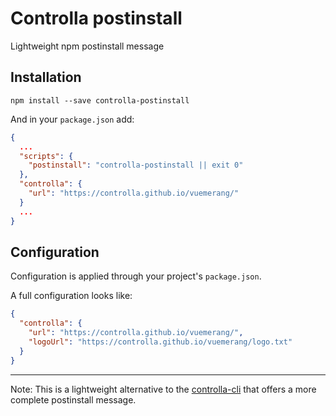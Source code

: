 # Controlla postinstall

Lightweight npm postinstall message

## Installation

```
npm install --save controlla-postinstall
```

And in your `package.json` add:

```json
{
  ...
  "scripts": {
    "postinstall": "controlla-postinstall || exit 0"
  },
  "controlla": {
    "url": "https://controlla.github.io/vuemerang/"
  }
  ...
}
```

## Configuration

Configuration is applied through your project's `package.json`.

A full configuration looks like:

```json
{
  "controlla": {
    "url": "https://controlla.github.io/vuemerang/",
    "logoUrl": "https://controlla.github.io/vuemerang/logo.txt"
  }
}
```

---

Note: This is a lightweight alternative to the [controlla-cli](https://github.com/controlla/controlla-cli) that offers a more complete postinstall message.
